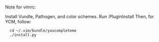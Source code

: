 Note for vimrc: 

Install Vundle, Pathogen, and color schemes.
Run :PluginInstall
Then, for YCM, follow:

```
  cd ~/.vim/bundle/youcompleteme
  ./install.py
```
